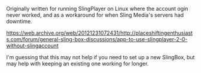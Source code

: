 Originally written for running SlingPlayer on Linux where the account
ogin never worked, and as a workaround for when Sling Media's servers
had downtime.

https://web.archive.org/web/20121231072431/http://placeshiftingenthusiasts.com/forum/general-sling-box-discussions/app-to-use-slingplayer-2-0-without-slingaccount

I'm guessing that this may not help if you need to set up a new SlingBox,
but may help with keeping an existing one working for longer.
